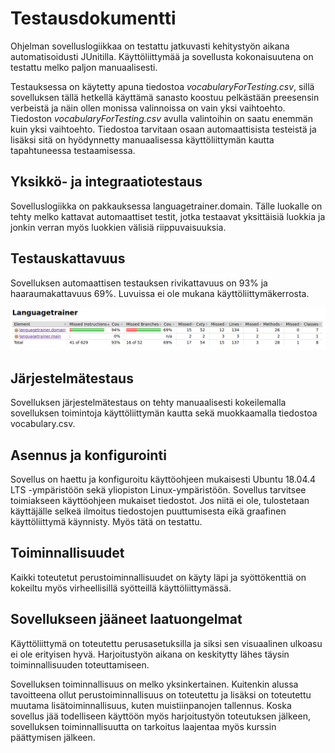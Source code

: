 # Testausdokumentti

Ohjelman sovelluslogiikkaa on testattu jatkuvasti kehitystyön aikana automatisoidusti JUnitilla. Käyttöliittymää ja sovellusta kokonaisuutena on testattu melko paljon manuaalisesti.

Testauksessa on käytetty apuna tiedostoa *vocabularyForTesting.csv*, sillä sovelluksen tällä hetkellä käyttämä sanasto koostuu pelkästään preesensin verbeistä ja näin ollen monissa valinnoissa on vain yksi vaihtoehto. Tiedoston *vocabularyForTesting.csv* avulla valintoihin on saatu enemmän kuin yksi vaihtoehto. Tiedostoa tarvitaan osaan automaattisista testeistä ja lisäksi sitä on hyödynnetty manuaalisessa käyttöliittymän kautta tapahtuneessa testaamisessa.

## Yksikkö- ja integraatiotestaus

Sovelluslogiikka on pakkauksessa languagetrainer.domain. Tälle luokalle on tehty melko kattavat automaattiset testit, jotka testaavat yksittäisiä luokkia ja jonkin verran myös luokkien välisiä riippuvaisuuksia.

## Testauskattavuus

Sovelluksen automaattisen testauksen rivikattavuus on 93% ja haaraumakattavuus 69%. Luvuissa ei ole mukana käyttöliittymäkerrosta.

![Testauskattavuus](testauskattavuus.png)

## Järjestelmätestaus

Sovelluksen järjestelmätestaus on tehty manuaalisesti kokeilemalla sovelluksen toimintoja käyttöliittymän kautta sekä muokkaamalla tiedostoa vocabulary.csv.

## Asennus ja konfigurointi

Sovellus on haettu ja konfiguroitu käyttöohjeen mukaisesti Ubuntu 18.04.4 LTS -ympäristöön sekä yliopiston Linux-ympäristöön. Sovellus tarvitsee toimiakseen käyttöohjeen mukaiset tiedostot. Jos niitä ei ole, tulostetaan käyttäjälle selkeä ilmoitus tiedostojen puuttumisesta eikä graafinen käyttöliittymä käynnisty. Myös tätä on testattu.

## Toiminnallisuudet

Kaikki toteutetut perustoiminnallisuudet on käyty läpi ja syöttökenttiä on kokeiltu myös virheellisillä syötteillä käyttöliittymässä.

## Sovellukseen jääneet laatuongelmat

Käyttöliittymä on toteutettu perusasetuksilla ja siksi sen visuaalinen ulkoasu ei ole erityisen hyvä. Harjoitustyön aikana on keskitytty lähes täysin toiminnallisuuden toteuttamiseen.

Sovelluksen toiminnallisuus on melko yksinkertainen. Kuitenkin alussa tavoitteena ollut perustoiminnallisuus on toteutettu ja lisäksi on toteutettu muutama lisätoiminnallisuus, kuten muistiinpanojen tallennus. Koska sovellus jää todelliseen käyttöön myös harjoitustyön toteutuksen jälkeen, sovelluksen toiminnallisuutta on tarkoitus laajentaa myös kurssin päättymisen jälkeen.
